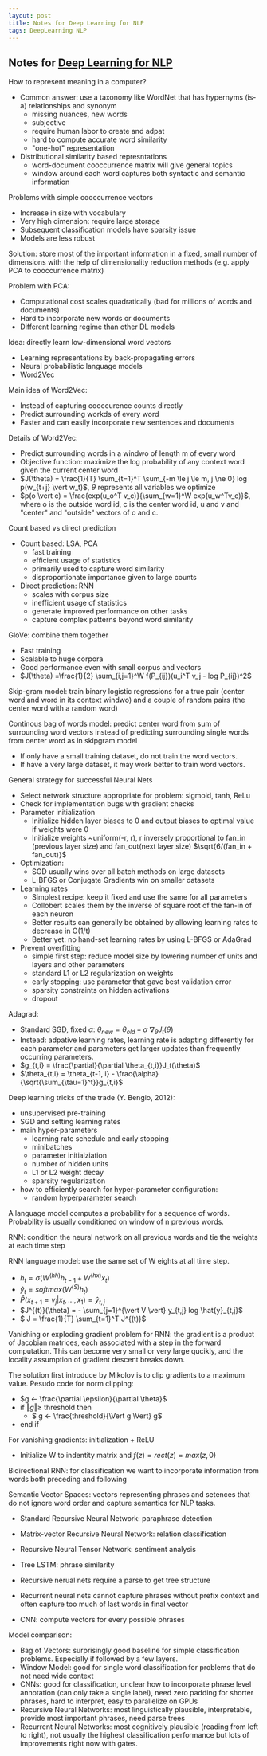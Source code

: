 ```yaml
---
layout: post
title: Notes for Deep Learning for NLP
tags: DeepLearning NLP
---
```


## Notes for [Deep Learning for NLP](http://cs224d.stanford.edu/syllabus.html)


How to represent meaning in a computer?

* Common answer: use a taxonomy like WordNet that has hypernyms (is-a) relationships and synonym
    - missing nuances, new words
    - subjective
    - require human labor to create and adpat
    - hard to compute accurate word similarity
    - "one-hot" representation
* Distributional similarity based represntations
    - word-document cooccurrence matrix will give general topics
    - window around each word captures both syntactic and semantic information

Problems with simple cooccurrence vectors

* Increase in size with vocabulary
* Very high dimension: require large storage
* Subsequent classification models have sparsity issue
* Models are less robust

Solution: store most of the important information in a fixed, small number of dimensions with the help of dimensionality reduction methods (e.g. apply PCA to cooccurrence matrix)

Problem with PCA:

* Computational cost scales quadratically (bad for millions of words and documents)
* Hard to incorporate new words or documents
* Different learning regime than other DL models

Idea: directly learn low-dimensional word vectors

* Learning representations by back-propagating errors
* Neural probabilistic language models
* [Word2Vec](https://code.google.com/archive/p/word2vec/)

Main idea of Word2Vec:

* Instead of capturing cooccurence counts directly
* Predict surrounding workds of every word
* Faster and can easily incorporate new sentences and documents

Details of Word2Vec:

* Predict surrounding words in a windwo of length m of every word
* Objective function: maximize the log probability of any context word given the current center word 
* $J(\theta) = \frac{1}{T} \sum_{t=1}^T \sum_{-m \le j \le m, j \ne 0} log p(w_{t+j} \vert w_t)$, $\theta$ represents all variables we optimize
* $p(o \vert c) = \frac{exp(u_o^T v_c)}{\sum_{w=1}^W exp(u_w^Tv_c)}$, where o is the outside word id, c is the center word id, u and v and "center" and "outside" vectors of o and c.

Count based vs direct prediction

* Count based: LSA, PCA
    - fast training
    - efficient usage of statistics
    - primarily used to capture word similarity
    - disproportionate importance given to large counts
* Direct prediction: RNN
    - scales with corpus size
    - inefficient usage of statistics
    - generate improved performance on other tasks
    - capture complex patterns beyond word similarity

GloVe: combine them together

* Fast training
* Scalable to huge corpora
* Good performance even with small corpus and vectors
* $J(\theta) =\frac{1}{2} \sum_{i,j=1}^W f(P_{ij})(u_i^T v_j - log P_{ij})^2$

Skip-gram model: train binary logistic regressions for a true pair (center word and word in its context windwo) and a couple of random pairs (the center word with a random word)

Continous bag of words model: predict center word from sum of surrounding word vectors instead of predicting surrounding single words from center word as in skipgram model

* If only have a small training dataset, do not train the word vectors.
* If have a very large dataset, it may work better to train word vectors.

General strategy for successful Neural Nets

* Select network structure appropriate for problem: sigmoid, tanh, ReLu
* Check for implementation bugs with gradient checks
* Parameter initialization
    - Initialize hidden layer biases to 0 and output biases to optimal value if weights were 0
    - Initialize weights ~uniform(-r, r), r inversely proportional to fan_in (previous layer size) and fan_out(next layer size) $\sqrt{6/(fan_in + fan_out)}$
* Optimization: 
    - SGD usually wins over all batch methods on large datasets
    - L-BFGS or Conjugate Gradients win on smaller datasets
* Learning rates
    - Simplest recipe: keep it fixed and use the same for all parameters
    - Collobert scales them by the inverse of square root of the fan-in of each neuron
    - Better results can generally be obtained by allowing learning rates to decrease in O(1/t)
    - Better yet: no hand-set learning rates by using L-BFGS or AdaGrad
* Prevent overfitting
    - simple first step: reduce model size by lowering number of units and layers and other parameters
    - standard L1 or L2 regularization on weights
    - early stopping: use parameter that gave best validation error
    - sparsity constraints on hidden activations
    - dropout

Adagrad:

* Standard SGD, fixed $\alpha$: $\theta_{new} = \theta_{old} - \alpha$ $\nabla _{\theta} J_{t}(\theta)$
* Instead: adpative learning rates, learning rate is adapting differently for each parameter and parameters get larger updates than frequently occurring parameters. 
* $g_{t,i} = \frac{\partial}{\partial \theta_{t,i}}J_t(\theta)$
* $\theta_{t,i} = \theta_{t-1, i} - \frac{\alpha}{\sqrt{\sum_{\tau=1}^t}}g_{t,i}$

Deep learning tricks of the trade (Y. Bengio, 2012): 

* unsupervised pre-training
* SGD and setting learning rates
* main hyper-parameters
    - learning rate schedule and early stopping
    - minibatches
    - parameter initialziation
    - number of hidden units
    - L1 or L2 weight decay
    - sparsity regularization
* how to efficiently search for hyper-parameter configuration:
    - random hyperparameter search

A language model computes a probability for a sequence of words. Probability is usually conditioned on window of n previous words.

RNN: condition the neural network on all previous words and tie the weights at each time step

RNN language model: use the same set of W eights at all time step.

* $h_t = \sigma (W^{(hh)}h_{t-1} + W^{(hx)}x_{t})$
* $\hat{y}_t = softmax(W^{(S)}h_t)$
* $\hat{P}(x_{t+1}=v_j \vert x_t, \ldots, x_1) = \hat{y}_{t,j}$
* $J^{(t)}(\theta) = - \sum_{j=1}^{\vert V \vert} y_{t,j} log \hat{y}_{t,j}$
* $ J = \frac{1}{T} \sum_{t=1}^T J^{(t)}$

Vanishing or exploding gradient problem for RNN: the gradient is a product of Jacobian matrices, each associated with a step in the forward computation. This can become very small or very large qucikly, and the locality assumption of gradient descent breaks down. 

The solution first introduce by Mikolov is to clip gradients to a maximum value. Pesudo code for norm clipping:

* $g <- \frac{\partial \epsilon}{\partial \theta}$
* if $\Vert g \Vert \ge$ threshold then
    - $ g <- \frac{threshold}{\Vert g \Vert} g$
* end if

For vanishing gradients: initialization + ReLU

* Initialize W to indentity matrix and $f(z) = rect(z) = max(z, 0)$


Bidirectional RNN: for classification we want to incorporate information from words both preceding and following

Semantic Vector Spaces: vectors representing phrases and setences that do not ignore word order and capture semantics for NLP tasks.

* Standard Recursive Neural Network: paraphrase detection
* Matrix-vector Recursive Neural Network: relation classification
* Recursive Neural Tensor Network: sentiment analysis
* Tree LSTM: phrase similarity

* Recursive nerual nets require a parse to get tree structure
* Recurrent neural nets cannot capture phrases without prefix context and often capture too much of last words in final vector
* CNN: compute vectors for every possible phrases

Model comparison:

* Bag of Vectors: surprisingly good baseline for simple classification problems. Especially if followed by a few layers.
* Window Model: good for single word classification for problems that do not need wide context
* CNNs: good for classification, unclear how to incorporate phrase level annotation (can only take a single label), need zero padding for shorter phrases, hard to interpret, easy to parallelize on GPUs
* Recursive Neural Networks: most linguistically plausible, interpretable, provide most important phrases, need parse trees
* Recurrent Neural Networks: most cognitively plausible (reading from left to right), not usually the highest classification performance but lots of improvements right now with gates.











